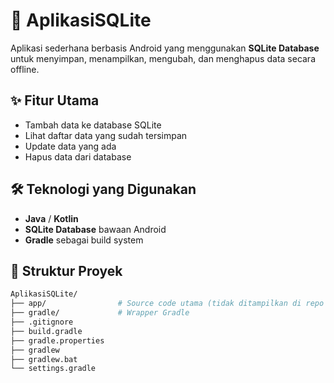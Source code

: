 # 📱 AplikasiSQLite

Aplikasi sederhana berbasis Android yang menggunakan **SQLite Database** untuk menyimpan, menampilkan, mengubah, dan menghapus data secara offline.

## ✨ Fitur Utama
- Tambah data ke database SQLite
- Lihat daftar data yang sudah tersimpan
- Update data yang ada
- Hapus data dari database

## 🛠️ Teknologi yang Digunakan
- **Java** / **Kotlin**
- **SQLite Database** bawaan Android
- **Gradle** sebagai build system

## 📂 Struktur Proyek
```bash
AplikasiSQLite/
├── app/                # Source code utama (tidak ditampilkan di repo publik ini)
├── gradle/             # Wrapper Gradle
├── .gitignore
├── build.gradle
├── gradle.properties
├── gradlew
├── gradlew.bat
└── settings.gradle
